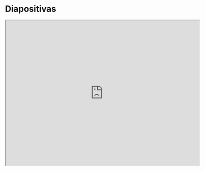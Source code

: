 # Diapositivas

<iframe src="https://drive.google.com/file/d/1c9faJHxI2gIg_KXKgUcjVD15hQgpH7iL/preview" width="640" height="480" allow="autoplay"></iframe>
